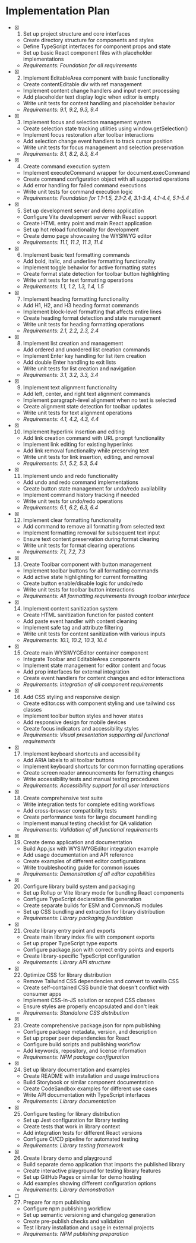 # Implementation Plan

- [x] 1. Set up project structure and core interfaces

  - Create directory structure for components and styles
  - Define TypeScript interfaces for component props and state
  - Set up basic React component files with placeholder implementations
  - _Requirements: Foundation for all requirements_

- [x] 2. Implement EditableArea component with basic functionality

  - Create contentEditable div with ref management
  - Implement content change handlers and input event processing
  - Add placeholder text display logic when editor is empty
  - Write unit tests for content handling and placeholder behavior
  - _Requirements: 9.1, 9.2, 9.3, 9.4_

- [x] 3. Implement focus and selection management system

  - Create selection state tracking utilities using window.getSelection()
  - Implement focus restoration after toolbar interactions
  - Add selection change event handlers to track cursor position
  - Write unit tests for focus management and selection preservation
  - _Requirements: 8.1, 8.2, 8.3, 8.4_

- [x] 4. Create command execution system

  - Implement executeCommand wrapper for document.execCommand
  - Create command configuration object with all supported operations
  - Add error handling for failed command executions
  - Write unit tests for command execution logic
  - _Requirements: Foundation for 1.1-1.5, 2.1-2.4, 3.1-3.4, 4.1-4.4, 5.1-5.4_

- [x] 5. Set up development server and demo application

  - Configure Vite development server with React support
  - Create HTML entry point and main React application
  - Set up hot reload functionality for development
  - Create demo page showcasing the WYSIWYG editor
  - _Requirements: 11.1, 11.2, 11.3, 11.4_

- [x] 6. Implement basic text formatting commands

  - Add bold, italic, and underline formatting functionality
  - Implement toggle behavior for active formatting states
  - Create format state detection for toolbar button highlighting
  - Write unit tests for text formatting operations
  - _Requirements: 1.1, 1.2, 1.3, 1.4, 1.5_

- [x] 7. Implement heading formatting functionality

  - Add H1, H2, and H3 heading format commands
  - Implement block-level formatting that affects entire lines
  - Create heading format detection and state management
  - Write unit tests for heading formatting operations
  - _Requirements: 2.1, 2.2, 2.3, 2.4_

- [x] 8. Implement list creation and management

  - Add ordered and unordered list creation commands
  - Implement Enter key handling for list item creation
  - Add double Enter handling to exit lists
  - Write unit tests for list creation and navigation
  - _Requirements: 3.1, 3.2, 3.3, 3.4_

- [x] 9. Implement text alignment functionality

  - Add left, center, and right text alignment commands
  - Implement paragraph-level alignment when no text is selected
  - Create alignment state detection for toolbar updates
  - Write unit tests for text alignment operations
  - _Requirements: 4.1, 4.2, 4.3, 4.4_

- [x] 10. Implement hyperlink insertion and editing

  - Add link creation command with URL prompt functionality
  - Implement link editing for existing hyperlinks
  - Add link removal functionality while preserving text
  - Write unit tests for link insertion, editing, and removal
  - _Requirements: 5.1, 5.2, 5.3, 5.4_

- [x] 11. Implement undo and redo functionality

  - Add undo and redo command implementations
  - Create button state management for undo/redo availability
  - Implement command history tracking if needed
  - Write unit tests for undo/redo operations
  - _Requirements: 6.1, 6.2, 6.3, 6.4_

- [x] 12. Implement clear formatting functionality

  - Add command to remove all formatting from selected text
  - Implement formatting removal for subsequent text input
  - Ensure text content preservation during format clearing
  - Write unit tests for format clearing operations
  - _Requirements: 7.1, 7.2, 7.3_

- [x] 13. Create Toolbar component with button management

  - Implement toolbar buttons for all formatting commands
  - Add active state highlighting for current formatting
  - Create button enable/disable logic for undo/redo
  - Write unit tests for toolbar button interactions
  - _Requirements: All formatting requirements through toolbar interface_

- [x] 14. Implement content sanitization system

  - Create HTML sanitization function for pasted content
  - Add paste event handler with content cleaning
  - Implement safe tag and attribute filtering
  - Write unit tests for content sanitization with various inputs
  - _Requirements: 10.1, 10.2, 10.3, 10.4_

- [x] 15. Create main WYSIWYGEditor container component

  - Integrate Toolbar and EditableArea components
  - Implement state management for editor content and focus
  - Add prop interfaces for external integration
  - Create event handlers for content changes and editor interactions
  - _Requirements: Integration of all component requirements_

- [x] 16. Add CSS styling and responsive design

  - Create editor.css with component styling and use tailwind css classes
  - Implement toolbar button styles and hover states
  - Add responsive design for mobile devices
  - Create focus indicators and accessibility styles
  - _Requirements: Visual presentation supporting all functional requirements_

- [x] 17. Implement keyboard shortcuts and accessibility

  - Add ARIA labels to all toolbar buttons
  - Implement keyboard shortcuts for common formatting operations
  - Create screen reader announcements for formatting changes
  - Write accessibility tests and manual testing procedures
  - _Requirements: Accessibility support for all user interactions_

- [x] 18. Create comprehensive test suite

  - Write integration tests for complete editing workflows
  - Add cross-browser compatibility tests
  - Create performance tests for large document handling
  - Implement manual testing checklist for QA validation
  - _Requirements: Validation of all functional requirements_

- [x] 19. Create demo application and documentation
  - Build App.jsx with WYSIWYGEditor integration example
  - Add usage documentation and API reference
  - Create examples of different editor configurations
  - Write troubleshooting guide for common issues
  - _Requirements: Demonstration of all editor capabilities_

- [x] 20. Configure library build system and packaging
  - Set up Rollup or Vite library mode for bundling React components
  - Configure TypeScript declaration file generation
  - Create separate builds for ESM and CommonJS modules
  - Set up CSS bundling and extraction for library distribution
  - _Requirements: Library packaging foundation_

- [x] 21. Create library entry point and exports
  - Create main library index file with component exports
  - Set up proper TypeScript type exports
  - Configure package.json with correct entry points and exports
  - Create library-specific TypeScript configuration
  - _Requirements: Library API structure_

- [x] 22. Optimize CSS for library distribution
  - Remove Tailwind CSS dependencies and convert to vanilla CSS
  - Create self-contained CSS bundle that doesn't conflict with consumer apps
  - Implement CSS-in-JS solution or scoped CSS classes
  - Ensure styles are properly encapsulated and don't leak
  - _Requirements: Standalone CSS distribution_

- [x] 23. Create comprehensive package.json for npm publishing
  - Configure package metadata, version, and description
  - Set up proper peer dependencies for React
  - Configure build scripts and publishing workflow
  - Add keywords, repository, and license information
  - _Requirements: NPM package configuration_

- [x] 24. Set up library documentation and examples
  - Create README with installation and usage instructions
  - Build Storybook or similar component documentation
  - Create CodeSandbox examples for different use cases
  - Write API documentation with TypeScript interfaces
  - _Requirements: Library documentation_

- [x] 25. Configure testing for library distribution
  - Set up Jest configuration for library testing
  - Create tests that work in library context
  - Add integration tests for different React versions
  - Configure CI/CD pipeline for automated testing
  - _Requirements: Library testing framework_

- [x] 26. Create library demo and playground
  - Build separate demo application that imports the published library
  - Create interactive playground for testing library features
  - Set up GitHub Pages or similar for demo hosting
  - Add examples showing different configuration options
  - _Requirements: Library demonstration_

- [ ] 27. Prepare for npm publishing
  - Configure npm publishing workflow
  - Set up semantic versioning and changelog generation
  - Create pre-publish checks and validation
  - Test library installation and usage in external projects
  - _Requirements: NPM publishing preparation_